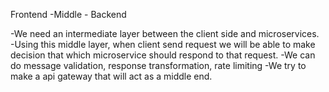 Frontend -Middle - Backend

-We need an intermediate layer between the client side and microservices.
-Using this middle layer, when client send request we will be able to make decision that which microservice should respond to that request.
-We can do message validation, response transformation, rate limiting
-We try to make a api gateway that will act as a middle end.